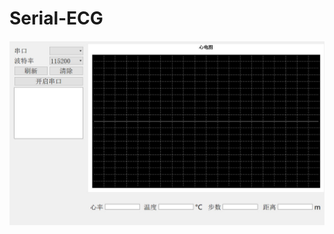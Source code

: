 # Serial-ECG

![SerialECG](https://raw.githubusercontent.com/hyw-zero/Serial-ECG/master/SerialECG.jpg)
